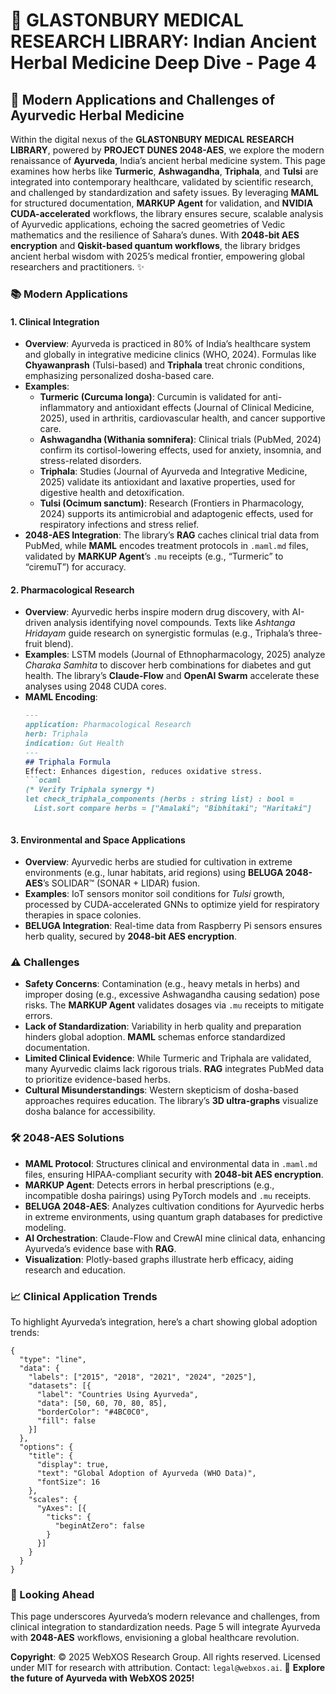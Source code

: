 # 🐪 GLASTONBURY MEDICAL RESEARCH LIBRARY: Indian Ancient Herbal Medicine Deep Dive - Page 4

## 🌿 Modern Applications and Challenges of Ayurvedic Herbal Medicine

Within the digital nexus of the **GLASTONBURY MEDICAL RESEARCH LIBRARY**, powered by **PROJECT DUNES 2048-AES**, we explore the modern renaissance of **Ayurveda**, India’s ancient herbal medicine system. This page examines how herbs like **Turmeric**, **Ashwagandha**, **Triphala**, and **Tulsi** are integrated into contemporary healthcare, validated by scientific research, and challenged by standardization and safety issues. By leveraging **MAML** for structured documentation, **MARKUP Agent** for validation, and **NVIDIA CUDA-accelerated** workflows, the library ensures secure, scalable analysis of Ayurvedic applications, echoing the sacred geometries of Vedic mathematics and the resilience of Sahara’s dunes. With **2048-bit AES encryption** and **Qiskit-based quantum workflows**, the library bridges ancient herbal wisdom with 2025’s medical frontier, empowering global researchers and practitioners. ✨

### 📚 Modern Applications

#### 1. Clinical Integration
- **Overview**: Ayurveda is practiced in 80% of India’s healthcare system and globally in integrative medicine clinics (WHO, 2024). Formulas like **Chyawanprash** (Tulsi-based) and **Triphala** treat chronic conditions, emphasizing personalized dosha-based care.
- **Examples**:
  - **Turmeric (Curcuma longa)**: Curcumin is validated for anti-inflammatory and antioxidant effects (Journal of Clinical Medicine, 2025), used in arthritis, cardiovascular health, and cancer supportive care.
  - **Ashwagandha (Withania somnifera)**: Clinical trials (PubMed, 2024) confirm its cortisol-lowering effects, used for anxiety, insomnia, and stress-related disorders.
  - **Triphala**: Studies (Journal of Ayurveda and Integrative Medicine, 2025) validate its antioxidant and laxative properties, used for digestive health and detoxification.
  - **Tulsi (Ocimum sanctum)**: Research (Frontiers in Pharmacology, 2024) supports its antimicrobial and adaptogenic effects, used for respiratory infections and stress relief.
- **2048-AES Integration**: The library’s **RAG** caches clinical trial data from PubMed, while **MAML** encodes treatment protocols in `.maml.md` files, validated by **MARKUP Agent**’s `.mu` receipts (e.g., “Turmeric” to “ciremuT”) for accuracy.

#### 2. Pharmacological Research
- **Overview**: Ayurvedic herbs inspire modern drug discovery, with AI-driven analysis identifying novel compounds. Texts like *Ashtanga Hridayam* guide research on synergistic formulas (e.g., Triphala’s three-fruit blend).
- **Examples**: LSTM models (Journal of Ethnopharmacology, 2025) analyze *Charaka Samhita* to discover herb combinations for diabetes and gut health. The library’s **Claude-Flow** and **OpenAI Swarm** accelerate these analyses using 2048 CUDA cores.
- **MAML Encoding**:
  ```markdown
  ---
  application: Pharmacological Research
  herb: Triphala
  indication: Gut Health
  ---
  ## Triphala Formula
  Effect: Enhances digestion, reduces oxidative stress.
  ```ocaml
  (* Verify Triphala synergy *)
  let check_triphala_components (herbs : string list) : bool =
    List.sort compare herbs = ["Amalaki"; "Bibhitaki"; "Haritaki"]
  ```
  ```

#### 3. Environmental and Space Applications
- **Overview**: Ayurvedic herbs are studied for cultivation in extreme environments (e.g., lunar habitats, arid regions) using **BELUGA 2048-AES**’s SOLIDAR™ (SONAR + LIDAR) fusion.
- **Examples**: IoT sensors monitor soil conditions for *Tulsi* growth, processed by CUDA-accelerated GNNs to optimize yield for respiratory therapies in space colonies.
- **BELUGA Integration**: Real-time data from Raspberry Pi sensors ensures herb quality, secured by **2048-bit AES encryption**.

### ⚠️ Challenges
- **Safety Concerns**: Contamination (e.g., heavy metals in herbs) and improper dosing (e.g., excessive Ashwagandha causing sedation) pose risks. The **MARKUP Agent** validates dosages via `.mu` receipts to mitigate errors.
- **Lack of Standardization**: Variability in herb quality and preparation hinders global adoption. **MAML** schemas enforce standardized documentation.
- **Limited Clinical Evidence**: While Turmeric and Triphala are validated, many Ayurvedic claims lack rigorous trials. **RAG** integrates PubMed data to prioritize evidence-based herbs.
- **Cultural Misunderstandings**: Western skepticism of dosha-based approaches requires education. The library’s **3D ultra-graphs** visualize dosha balance for accessibility.

### 🛠️ 2048-AES Solutions
- **MAML Protocol**: Structures clinical and environmental data in `.maml.md` files, ensuring HIPAA-compliant security with **2048-bit AES encryption**.
- **MARKUP Agent**: Detects errors in herbal prescriptions (e.g., incompatible dosha pairings) using PyTorch models and `.mu` receipts.
- **BELUGA 2048-AES**: Analyzes cultivation conditions for Ayurvedic herbs in extreme environments, using quantum graph databases for predictive modeling.
- **AI Orchestration**: Claude-Flow and CrewAI mine clinical data, enhancing Ayurveda’s evidence base with **RAG**.
- **Visualization**: Plotly-based graphs illustrate herb efficacy, aiding research and education.

### 📈 Clinical Application Trends
To highlight Ayurveda’s integration, here’s a chart showing global adoption trends:

```chartjs
{
  "type": "line",
  "data": {
    "labels": ["2015", "2018", "2021", "2024", "2025"],
    "datasets": [{
      "label": "Countries Using Ayurveda",
      "data": [50, 60, 70, 80, 85],
      "borderColor": "#4BC0C0",
      "fill": false
    }]
  },
  "options": {
    "title": {
      "display": true,
      "text": "Global Adoption of Ayurveda (WHO Data)",
      "fontSize": 16
    },
    "scales": {
      "yAxes": [{
        "ticks": {
          "beginAtZero": false
        }
      }]
    }
  }
}
```

### 🔮 Looking Ahead
This page underscores Ayurveda’s modern relevance and challenges, from clinical integration to standardization needs. Page 5 will integrate Ayurveda with **2048-AES** workflows, envisioning a global healthcare revolution.

**Copyright**: © 2025 WebXOS Research Group. All rights reserved. Licensed under MIT for research with attribution. Contact: `legal@webxos.ai`. 🐪 **Explore the future of Ayurveda with WebXOS 2025!**

